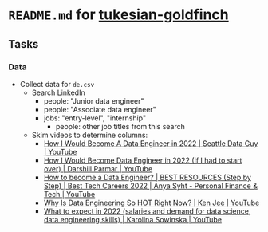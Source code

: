 # `README.md` for [tukesian-goldfinch](https://github.com/Ai-Yukino/tukesian-goldfinch)

## Tasks

### Data

- Collect data for `de.csv`
  - Search LinkedIn
    - people: "Junior data engineer"
    - people: "Associate data engineer"
    - jobs: "entry-level", "internship"
      - people: other job titles from this search
  - Skim videos to determine columns:
    - [How I Would Become A Data Engineer in 2022 | Seattle Data Guy | YouTube](https://www.youtube.com/watch?v=PEsCumjfBW0)
    - [How I Would Become Data Engineer in 2022 (If I had to start over) | Darshill Parmar | YouTube](https://www.youtube.com/watch?v=FS-0t6kVPvo)
    - [How to become a Data Engineer? | BEST RESOURCES (Step by Step) | Best Tech Careers 2022 | Anya Syht - Personal Finance & Tech | YouTube](https://www.youtube.com/watch?v=zgqR30tsZ4Y)
    - [Why Is Data Engineering So HOT Right Now? | Ken Jee | YouTube](https://www.youtube.com/watch?v=vwvdtXMcNzI)
    - [What to expect in 2022 (salaries and demand for data science, data engineering skills) | Karolina Sowinska | YouTube](https://www.youtube.com/watch?v=UHvbTHNlKC8)
